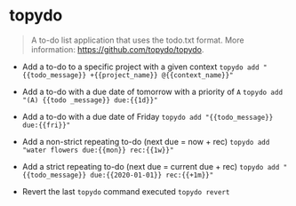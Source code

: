 # topydo
> A to-do list application that uses the todo.txt format.
> More information: <https://github.com/topydo/topydo>.

- Add a to-do to a specific project with a given context
`topydo add "{{todo_message}} +{{project_name}} @{{context_name}}"`

- Add a to-do with a due date of tomorrow with a priority of `A`
`topydo add "(A) {{todo _message}} due:{{1d}}"`

- Add a to-do with a due date of Friday
`topydo add "{{todo_message}} due:{{fri}}"`

- Add a non-strict repeating to-do (next due = now + rec)
`topydo add "water flowers due:{{mon}} rec:{{1w}}"`

- Add a strict repeating to-do (next due = current due + rec)
`topydo add "{{todo_message}} due:{{2020-01-01}} rec:{{+1m}}"`

- Revert the last `topydo` command executed
`topydo revert`
